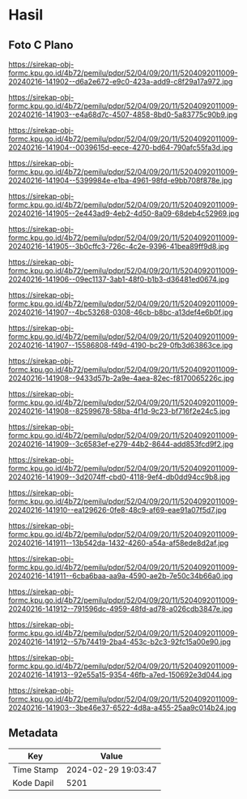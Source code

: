 # Hasil

## Foto C Plano

https://sirekap-obj-formc.kpu.go.id/4b72/pemilu/pdpr/52/04/09/20/11/5204092011009-20240216-141902--d6a2e672-e9c0-423a-add9-c8f29a17a972.jpg

https://sirekap-obj-formc.kpu.go.id/4b72/pemilu/pdpr/52/04/09/20/11/5204092011009-20240216-141903--e4a68d7c-4507-4858-8bd0-5a83775c90b9.jpg

https://sirekap-obj-formc.kpu.go.id/4b72/pemilu/pdpr/52/04/09/20/11/5204092011009-20240216-141904--0039615d-eece-4270-bd64-790afc55fa3d.jpg

https://sirekap-obj-formc.kpu.go.id/4b72/pemilu/pdpr/52/04/09/20/11/5204092011009-20240216-141904--5399984e-e1ba-4961-98fd-e9bb708f878e.jpg

https://sirekap-obj-formc.kpu.go.id/4b72/pemilu/pdpr/52/04/09/20/11/5204092011009-20240216-141905--2e443ad9-4eb2-4d50-8a09-68deb4c52969.jpg

https://sirekap-obj-formc.kpu.go.id/4b72/pemilu/pdpr/52/04/09/20/11/5204092011009-20240216-141905--3b0cffc3-726c-4c2e-9396-41bea89ff9d8.jpg

https://sirekap-obj-formc.kpu.go.id/4b72/pemilu/pdpr/52/04/09/20/11/5204092011009-20240216-141906--09ec1137-3ab1-48f0-b1b3-d36481ed0674.jpg

https://sirekap-obj-formc.kpu.go.id/4b72/pemilu/pdpr/52/04/09/20/11/5204092011009-20240216-141907--4bc53268-0308-46cb-b8bc-a13def4e6b0f.jpg

https://sirekap-obj-formc.kpu.go.id/4b72/pemilu/pdpr/52/04/09/20/11/5204092011009-20240216-141907--15586808-f49d-4190-bc29-0fb3d63863ce.jpg

https://sirekap-obj-formc.kpu.go.id/4b72/pemilu/pdpr/52/04/09/20/11/5204092011009-20240216-141908--9433d57b-2a9e-4aea-82ec-f8170065226c.jpg

https://sirekap-obj-formc.kpu.go.id/4b72/pemilu/pdpr/52/04/09/20/11/5204092011009-20240216-141908--82599678-58ba-4f1d-9c23-bf716f2e24c5.jpg

https://sirekap-obj-formc.kpu.go.id/4b72/pemilu/pdpr/52/04/09/20/11/5204092011009-20240216-141909--3c6583ef-e279-44b2-8644-add853fcd9f2.jpg

https://sirekap-obj-formc.kpu.go.id/4b72/pemilu/pdpr/52/04/09/20/11/5204092011009-20240216-141909--3d2074ff-cbd0-4118-9ef4-db0dd94cc9b8.jpg

https://sirekap-obj-formc.kpu.go.id/4b72/pemilu/pdpr/52/04/09/20/11/5204092011009-20240216-141910--ea129626-0fe8-48c9-af69-eae91a07f5d7.jpg

https://sirekap-obj-formc.kpu.go.id/4b72/pemilu/pdpr/52/04/09/20/11/5204092011009-20240216-141911--13b542da-1432-4260-a54a-af58ede8d2af.jpg

https://sirekap-obj-formc.kpu.go.id/4b72/pemilu/pdpr/52/04/09/20/11/5204092011009-20240216-141911--6cba6baa-aa9a-4590-ae2b-7e50c34b66a0.jpg

https://sirekap-obj-formc.kpu.go.id/4b72/pemilu/pdpr/52/04/09/20/11/5204092011009-20240216-141912--791596dc-4959-48fd-ad78-a026cdb3847e.jpg

https://sirekap-obj-formc.kpu.go.id/4b72/pemilu/pdpr/52/04/09/20/11/5204092011009-20240216-141912--57b74419-2ba4-453c-b2c3-92fc15a00e90.jpg

https://sirekap-obj-formc.kpu.go.id/4b72/pemilu/pdpr/52/04/09/20/11/5204092011009-20240216-141913--92e55a15-9354-46fb-a7ed-150692e3d044.jpg

https://sirekap-obj-formc.kpu.go.id/4b72/pemilu/pdpr/52/04/09/20/11/5204092011009-20240216-141903--3be46e37-6522-4d8a-a455-25aa9c014b24.jpg


## Metadata

| Key        | Value               |
| ---------- | ------------------- |
| Time Stamp | 2024-02-29 19:03:47 |
| Kode Dapil | 5201                |



